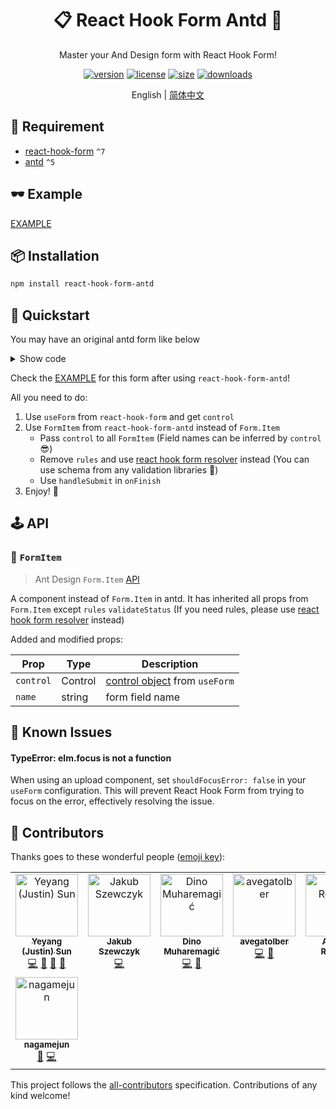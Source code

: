 <div align="center">

# 📋 React Hook Form Antd 🐜

Master your And Design form with React Hook Form!

[![version](https://img.shields.io/npm/v/react-hook-form-antd?style=for-the-badge)](https://www.npmjs.com/package/react-hook-form-antd)
[![license](https://img.shields.io/npm/l/react-hook-form-antd?style=for-the-badge)](https://github.com/jsun969/react-hook-form-antd/blob/main/LICENSE)
[![size](https://img.shields.io/bundlephobia/minzip/react-hook-form-antd?style=for-the-badge)](https://bundlephobia.com/result?p=react-hook-form-antd)
[![downloads](https://img.shields.io/npm/dw/react-hook-form-antd?style=for-the-badge)](https://www.npmjs.com/package/react-hook-form-antd)

English | [简体中文](./README_zh-CN.md)

</div>

## 📜 Requirement

- [react-hook-form](https://github.com/react-hook-form/react-hook-form) `^7`
- [antd](https://github.com/ant-design/ant-design) `^5`

## 🕶 Example

[EXAMPLE](https://codesandbox.io/s/react-hook-form-antd-example-6s0i3z?file=/src/App.tsx)

## 📦 Installation

```bash
npm install react-hook-form-antd
```

## 🎯 Quickstart

You may have an original antd form like below

<details>
<summary>Show code</summary>

```tsx
<Form onFinish={onFinish}>
	<Form.Item
		label="Username"
		name="username"
		rules={[
			{ required: true, message: 'Required' },
			{ max: 15, message: 'Username should be less than 15 characters' },
		]}
	>
		<Input />
	</Form.Item>
	<Form.Item
		label="Password"
		name="password"
		rules={[{ required: true, message: 'Required' }]}
	>
		<Input.Password />
	</Form.Item>
	<Form.Item name="remember" valuePropName="checked">
		<Checkbox>Remember me</Checkbox>
	</Form.Item>
	<Form.Item>
		<Button type="primary" htmlType="submit">
			Submit
		</Button>
	</Form.Item>
</Form>
```

</details>

Check the [EXAMPLE](https://codesandbox.io/s/react-hook-form-antd-example-6s0i3z?file=/src/App.tsx) for this form after using `react-hook-form-antd`!

All you need to do:

1. Use `useForm` from `react-hook-form` and get `control`
2. Use `FormItem` from `react-hook-form-antd` instead of `Form.Item`
   - Pass `control` to all `FormItem` (Field names can be inferred by `control` 😎)
   - Remove `rules` and use [react hook form resolver](https://github.com/react-hook-form/resolvers) instead (You can use schema from any validation libraries 🤩)
   - Use `handleSubmit` in `onFinish`
3. Enjoy! 🎉

## 🕹 API

### 🔗 `FormItem`

> Ant Design `Form.Item` [API](https://ant.design/components/form#formitem)

A component instead of `Form.Item` in antd. It has inherited all props from `Form.Item` except `rules` `validateStatus` (If you need rules, please use [react hook form resolver](https://github.com/react-hook-form/resolvers) instead)

Added and modified props:

| Prop      | Type    | Description                                                                       |
| --------- | ------- | --------------------------------------------------------------------------------- |
| `control` | Control | [control object](https://react-hook-form.com/api/useform/control/) from `useForm` |
| `name`    | string  | form field name                                                                   |

## 🚧 Known Issues

#### TypeError: elm.focus is not a function

When using an upload component, set `shouldFocusError: false` in your `useForm` configuration. This will prevent React Hook Form from trying to focus on the error, effectively resolving the issue.

## 👥 Contributors

Thanks goes to these wonderful people ([emoji key](https://allcontributors.org/docs/en/emoji-key)):

<!-- ALL-CONTRIBUTORS-LIST:START - Do not remove or modify this section -->
<!-- prettier-ignore-start -->
<!-- markdownlint-disable -->
<table>
  <tbody>
    <tr>
      <td align="center" valign="top" width="14.28%"><a href="http://jsun.lol"><img src="https://avatars.githubusercontent.com/u/29330847?v=4?s=100" width="100px;" alt="Yeyang (Justin) Sun"/><br /><sub><b>Yeyang (Justin) Sun</b></sub></a><br /><a href="https://github.com/jsun969/react-hook-form-antd/commits?author=jsun969" title="Code">💻</a> <a href="#ideas-jsun969" title="Ideas, Planning, & Feedback">🤔</a> <a href="#maintenance-jsun969" title="Maintenance">🚧</a> <a href="https://github.com/jsun969/react-hook-form-antd/commits?author=jsun969" title="Documentation">📖</a></td>
      <td align="center" valign="top" width="14.28%"><a href="https://github.com/jakub-szewczyk"><img src="https://avatars.githubusercontent.com/u/134627903?v=4?s=100" width="100px;" alt="Jakub Szewczyk"/><br /><sub><b>Jakub Szewczyk</b></sub></a><br /><a href="https://github.com/jsun969/react-hook-form-antd/commits?author=jakub-szewczyk" title="Code">💻</a></td>
      <td align="center" valign="top" width="14.28%"><a href="https://github.com/dmuharemagic"><img src="https://avatars.githubusercontent.com/u/2150642?v=4?s=100" width="100px;" alt="Dino Muharemagić"/><br /><sub><b>Dino Muharemagić</b></sub></a><br /><a href="https://github.com/jsun969/react-hook-form-antd/commits?author=dmuharemagic" title="Code">💻</a> <a href="https://github.com/jsun969/react-hook-form-antd/issues?q=author%3Admuharemagic" title="Bug reports">🐛</a></td>
      <td align="center" valign="top" width="14.28%"><a href="https://github.com/avegatolber"><img src="https://avatars.githubusercontent.com/u/159487029?v=4?s=100" width="100px;" alt="avegatolber"/><br /><sub><b>avegatolber</b></sub></a><br /><a href="https://github.com/jsun969/react-hook-form-antd/commits?author=avegatolber" title="Code">💻</a> <a href="https://github.com/jsun969/react-hook-form-antd/issues?q=author%3Aavegatolber" title="Bug reports">🐛</a></td>
      <td align="center" valign="top" width="14.28%"><a href="http://dev.ahmedrowaihi.lol"><img src="https://avatars.githubusercontent.com/u/67356781?v=4?s=100" width="100px;" alt="Ahmed Rowaihi"/><br /><sub><b>Ahmed Rowaihi</b></sub></a><br /><a href="https://github.com/jsun969/react-hook-form-antd/commits?author=ahmedrowaihi" title="Code">💻</a></td>
      <td align="center" valign="top" width="14.28%"><a href="https://github.com/yorman2401"><img src="https://avatars.githubusercontent.com/u/66335054?v=4?s=100" width="100px;" alt="Yorman Rodriguez"/><br /><sub><b>Yorman Rodriguez</b></sub></a><br /><a href="https://github.com/jsun969/react-hook-form-antd/issues?q=author%3Ayorman2401" title="Bug reports">🐛</a></td>
      <td align="center" valign="top" width="14.28%"><a href="http://snndmnsz.com"><img src="https://avatars.githubusercontent.com/u/42818330?v=4?s=100" width="100px;" alt="Sinan"/><br /><sub><b>Sinan</b></sub></a><br /><a href="https://github.com/jsun969/react-hook-form-antd/commits?author=snndmnsz" title="Documentation">📖</a></td>
    </tr>
    <tr>
      <td align="center" valign="top" width="14.28%"><a href="https://github.com/nagamejun"><img src="https://avatars.githubusercontent.com/u/18486040?v=4?s=100" width="100px;" alt="nagamejun"/><br /><sub><b>nagamejun</b></sub></a><br /><a href="https://github.com/jsun969/react-hook-form-antd/issues?q=author%3Anagamejun" title="Bug reports">🐛</a> <a href="https://github.com/jsun969/react-hook-form-antd/commits?author=nagamejun" title="Code">💻</a></td>
    </tr>
  </tbody>
</table>

<!-- markdownlint-restore -->
<!-- prettier-ignore-end -->

<!-- ALL-CONTRIBUTORS-LIST:END -->

This project follows the [all-contributors](https://github.com/all-contributors/all-contributors) specification. Contributions of any kind welcome!
